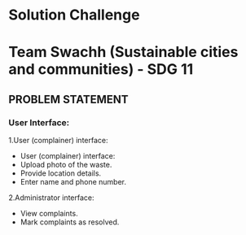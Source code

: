 # Solution Challenge
# Team Swachh (Sustainable cities and communities) - SDG 11
## PROBLEM STATEMENT


### User Interface:
1.User (complainer) interface:
- User (complainer) interface:
- Upload photo of the waste.
- Provide location details.
- Enter name and phone number.
  
2.Administrator interface:
- View complaints.
- Mark complaints as resolved.



